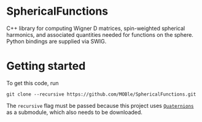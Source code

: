 SphericalFunctions
==================

C++ library for computing Wigner D matrices, spin-weighted spherical
harmonics, and associated quantities needed for functions on the
sphere.  Python bindings are supplied via SWIG.


Getting started
===============

To get this code, run

    git clone --recursive https://github.com/MOBle/SphericalFunctions.git

The `recursive` flag must be passed because this project uses
[`Quaternions`](https://github.com/MOBle/Quaternions) as a submodule,
which also needs to be downloaded.

